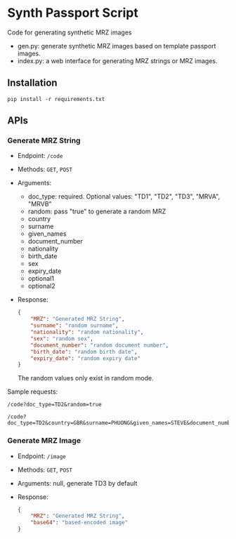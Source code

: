 # Synth Passport Script

Code for generating synthetic MRZ images

* gen.py: generate synthetic MRZ images based on template passport images.
* index.py: a web interface for generating MRZ strings or MRZ images.

## Installation

```
pip install -r requirements.txt
```

## APIs

### Generate MRZ String

* Endpoint: `/code`
* Methods: `GET`, `POST`
* Arguments:
   * doc_type: required. Optional values: "TD1", "TD2", "TD3", "MRVA", "MRVB"
   * random: pass "true" to generate a random MRZ
   * country
   * surname
   * given_names
   * document_number
   * nationality
   * birth_date
   * sex
   * expiry_date
   * optional1
   * optional2
* Response:
    
    ```json
    {
        "MRZ": "Generated MRZ String",
        "surname": "random surname",
        "nationality": "random nationality",
        "sex": "random sex",
        "document_number": "random document number",
        "birth_date": "random birth date",
        "expiry_date": "random expiry date"
    }
    ```
    
    The random values only exist in random mode.
    
Sample requests:

```
/code?doc_type=TD2&random=true

/code?doc_type=TD2&country=GBR&surname=PHUONG&given_names=STEVE&document_number=FPOGDULZU&nationality=GBR&birth_date=520608&sex=M&expiry_date=311205&optional1=&optional2=
```

### Generate MRZ Image

* Endpoint: `/image`
* Methods: `GET`, `POST`
* Arguments: null, generate TD3 by default
* Response:
    
    ```json
    {
        "MRZ": "Generated MRZ String",
        "base64": "based-encoded image"
    }
    ```

